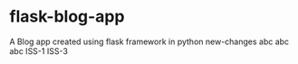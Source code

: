 # flask-blog-app
A Blog app created using flask framework in python
new-changes
abc
abc
abc
ISS-1
ISS-3
